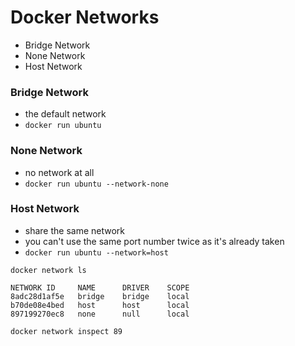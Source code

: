 # Docker Networks

* Bridge Network
* None Network
* Host Network

### Bridge Network

* the default network
* `docker run ubuntu`

### None Network

* no network at all
* `docker run ubuntu --network-none`


### Host Network

* share the same network
* you can't use the same port number twice as it's already taken
* `docker run ubuntu --network=host`


```
docker network ls

NETWORK ID     NAME      DRIVER    SCOPE
8adc28d1af5e   bridge    bridge    local
b70de08e4bed   host      host      local
897199270ec8   none      null      local

docker network inspect 89
```
